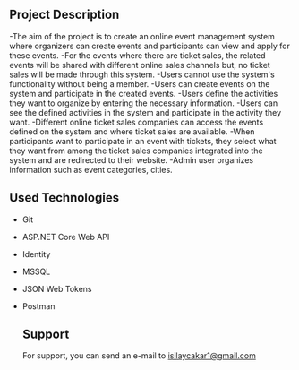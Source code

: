 ## Project Description
-The aim of the project is to create an online event management system where organizers can create events 
and participants can view and apply for these events. 
-For the events where there are ticket sales, the related events will be shared with different
online sales channels but, no ticket sales will be made through this system.
-Users cannot use the system's functionality without being a member.
-Users can create events on the system and participate in the created events.
-Users define the activities they want to organize by entering the necessary information.
-Users can see the defined activities in the system and participate in the activity they want.
-Different online ticket sales companies can access the events defined on the system and where ticket sales are available.
-When participants want to participate in an event with tickets, they select what they want from among the ticket sales companies 
integrated into the system and are redirected to their website.
-Admin user organizes information such as event categories, cities.

## Used Technologies
- Git
- ASP.NET Core Web API
- Identity
- MSSQL
- JSON Web Tokens
- Postman

  ## Support
  For support, you can send an e-mail to isilaycakar1@gmail.com
